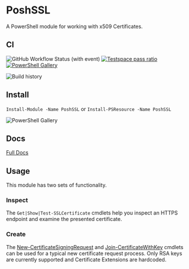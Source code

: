 # PoshSSL

A PowerShell module for working with x509 Certificates.

## CI

![GitHub Workflow Status (with event)](https://img.shields.io/github/actions/workflow/status/cdhunt/PoshSSL/powershell.yml?style=flat&logo=github)
[![Testspace pass ratio](https://img.shields.io/testspace/pass-ratio/cdhunt/cdhunt%3APoshSSL/main)](https://cdhunt.testspace.com/projects/68108/spaces)
[![PowerShell Gallery](https://img.shields.io/powershellgallery/v/PoshSSL.svg?color=%235391FE&label=PowerShellGallery&logo=powershell&style=flat)](https://www.powershellgallery.com/packages/PoshSSL)

![Build history](https://buildstats.info/github/chart/cdhunt/PoshSSL?branch=main)

## Install

`Install-Module -Name PoshSSL` or `Install-PSResource -Name PoshSSL`

![PowerShell Gallery](https://img.shields.io/powershellgallery/dt/PoshSSL?color=%235391FE&style=flat)

## Docs

[Full Docs](docs)

## Usage

This module has two sets of functionality.

### Inspect

The `Get|Show|Test-SSLCertificate` cmdlets help you inspect an HTTPS endpoint and examine the presented certificate.

### Create

The [New-CertificateSigningRequest](docs/New-CertificateSigningRequest.md) and [Join-CertificateWithKey](docs/Join-CertificateWithKey.md) cmdlets can be used for a typical new certificate request process.
Only RSA keys are currently supported and Certificate Extensions are hardcoded.
